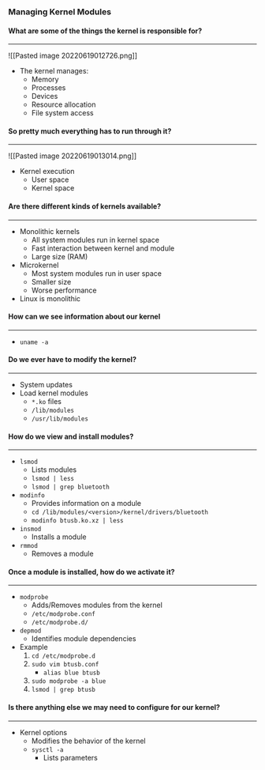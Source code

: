 ### Managing Kernel Modules

#### What are some of the things the kernel is responsible for?

---

![[Pasted image 20220619012726.png]]

- The kernel manages:
  - Memory
  - Processes
  - Devices
  - Resource allocation
  - File system access

#### So pretty much everything has to run through it?

---

![[Pasted image 20220619013014.png]]

- Kernel execution
  - User space
  - Kernel space

#### Are there different kinds of kernels available?

---

- Monolithic kernels
  - All system modules run in kernel space
  - Fast interaction between kernel and module
  - Large size (RAM)
- Microkernel
  - Most system modules run in user space
  - Smaller size
  - Worse performance
- Linux is monolithic

#### How can we see information about our kernel

---

- `uname -a`

#### Do we ever have to modify the kernel?

---

- System updates
- Load kernel modules
  - `*.ko` files
  - `/lib/modules`
  - `/usr/lib/modules`

#### How do we view and install modules?

---

- `lsmod`
  - Lists modules
  - `lsmod | less`
  - `lsmod | grep bluetooth`
- `modinfo`
  - Provides information on a module
  - `cd /lib/modules/<version>/kernel/drivers/bluetooth`
  - `modinfo btusb.ko.xz | less`
- `insmod`
  - Installs a module
- `rmmod`
  - Removes a module

#### Once a module is installed, how do we activate it?

---

- `modprobe`
  - Adds/Removes modules from the kernel
  - `/etc/modprobe.conf`
  - `/etc/modprobe.d/`
- `depmod`
  - Identifies module dependencies
- Example
  1.  `cd /etc/modprobe.d`
  2.  `sudo vim btusb.conf`
      - `alias blue btusb`
  3.  `sudo modprobe -a blue`
  4.  `lsmod | grep btusb`

#### Is there anything else we may need to configure for our kernel?

---

- Kernel options
  - Modifies the behavior of the kernel
  - `sysctl -a`
    - Lists parameters
